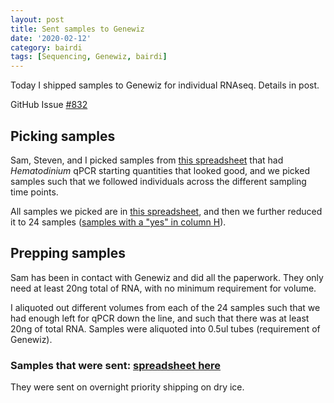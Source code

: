 ```yaml
---
layout: post
title: Sent samples to Genewiz
date: '2020-02-12'
category: bairdi
tags: [Sequencing, Genewiz, bairdi]
---
```

Today I shipped samples to Genewiz for individual RNAseq. Details in post. 

GitHub Issue [#832](https://github.com/RobertsLab/resources/issues/832)

## Picking samples
Sam, Steven, and I picked samples from [this spreadsheet](https://github.com/RobertsLab/project-crab/blob/master/analyses/qpcr_crabRNA-reduced.csv) that had _Hematodinium_ qPCR starting quantities that looked good, and we picked samples such that we followed individuals across the different sampling time points. 

All samples we picked are in [this spreadsheet](https://github.com/RobertsLab/project-crab/blob/master/020620-new-library-plan.csv), and then we further reduced it to 24 samples ([samples with a "yes" in column H](https://docs.google.com/spreadsheets/d/1rNZHVpHgYLVX9--i4Wtsn_vDtrNcKauqa7WAYwDJ6D8/edit)). 

## Prepping samples
Sam has been in contact with Genewiz and did all the paperwork. They only need at least 20ng total of RNA, with no minimum requirement for volume. 

I aliquoted out different volumes from each of the 24 samples such that we had enough left for qPCR down the line, and such that there was at least 20ng of total RNA. Samples were aliquoted into 0.5ul tubes (requirement of Genewiz). 

### Samples that were sent: [spreadsheet here](https://docs.google.com/spreadsheets/d/1hXMY1rg5qYNTsqvO7PXbRgM7LF06ntEp27N2Efc9gSo/edit#gid=0) 

They were sent on overnight priority shipping on dry ice. 

